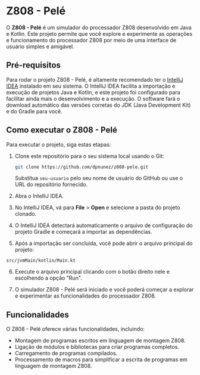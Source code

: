 # Z808 - Pelé

O **Z808 - Pelé** é um simulador do processador Z808 desenvolvido em Java e Kotlin. Este projeto permite que você explore e experimente as operações e funcionamento do processador Z808 por meio de uma interface de usuário simples e amigável.

## Pré-requisitos

Para rodar o projeto Z808 - Pelé, é altamente recomendado ter o [IntelliJ IDEA](https://www.jetbrains.com/idea/) instalado em seu sistema. O IntelliJ IDEA facilita a importação e execução de projetos Java e Kotlin, e este projeto foi configurado para facilitar ainda mais o desenvolvimento e a execução. O software fará o download automático das versões corretas do JDK (Java Development Kit) e do Gradle para você.

## Como executar o Z808 - Pelé

Para executar o projeto, siga estas etapas:

1. Clone este repositório para o seu sistema local usando o Git:

   ```bash
   git clone https://github.com/dpnunez/z808-pele.git
   ```

   Substitua `seu-usuario` pelo seu nome de usuário do GitHub ou use o URL do repositório fornecido.

2. Abra o IntelliJ IDEA.

3. No IntelliJ IDEA, vá para **File** > **Open** e selecione a pasta do projeto clonado.

4. O IntelliJ IDEA detectará automaticamente o arquivo de configuração do projeto Gradle e começará a importar as dependências.

5. Após a importação ser concluída, você pode abrir o arquivo principal do projeto:

`src/jvmMain/kotlin/Main.kt`

6. Execute o arquivo principal clicando com o botão direito nele e escolhendo a opção "Run".

7. O simulador Z808 - Pelé será iniciado e você poderá começar a explorar e experimentar as funcionalidades do processador Z808.

## Funcionalidades

O Z808 - Pelé oferece várias funcionalidades, incluindo:

- Montagem de programas escritos em linguagem de montagem Z808.
- Ligação de módulos e bibliotecas para criar programas completos.
- Carregamento de programas compilados.
- Processamento de macros para simplificar a escrita de programas em linguagem de montagem Z808.
